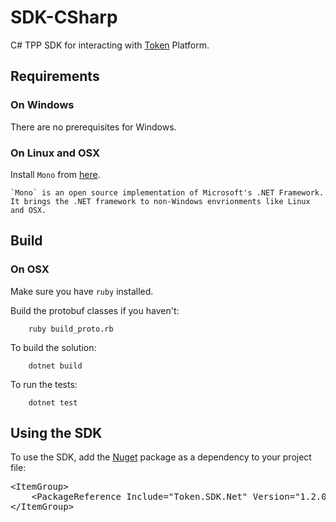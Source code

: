 # SDK-CSharp

C# TPP SDK for interacting with [Token](https://token.io) Platform.

## Requirements

### On Windows

There are no prerequisites for Windows.

### On Linux and OSX

Install `Mono` from [here](https://www.mono-project.com/download/stable/).

    `Mono` is an open source implementation of Microsoft's .NET Framework. It brings the .NET framework to non-Windows envrionments like Linux and OSX.

## Build

### On OSX

Make sure you have `ruby` installed.

Build the protobuf classes if you haven't:

		ruby build_proto.rb

To build the solution:

        dotnet build

To run the tests:

		dotnet test

## Using the SDK

To use the SDK, add the [Nuget](https://www.nuget.org/packages/Token.SDK.Net/) package as a dependency to your project file:

<div class="codediv"><pre>
&lt;ItemGroup>
    &lt;PackageReference Include="Token.SDK.Net" Version="1.2.0" />
&lt;/ItemGroup>
</pre></div>
